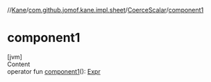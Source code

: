 //[Kane](../../index.md)/[com.github.jomof.kane.impl.sheet](../index.md)/[CoerceScalar](index.md)/[component1](component1.md)



# component1  
[jvm]  
Content  
operator fun [component1](component1.md)(): [Expr](../../com.github.jomof.kane.impl/-expr/index.md)  




